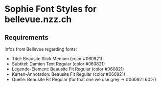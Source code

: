 # Sophie Font Styles for bellevue.nzz.ch

## Requirements

Infos from Bellevue regarding fonts:

* Titel: Beausite Slick Medium (color #060821)
* Subtitel: Damien Text Regular (color #060821)
* Legende-Element: Beausite Fit Regular (color #060821)
* Karten-Annotation: Beausite Fit Regular  (color #060821)
* Quelle: Beausite Fit Regular (for that one we use grey -> #060821 60%)